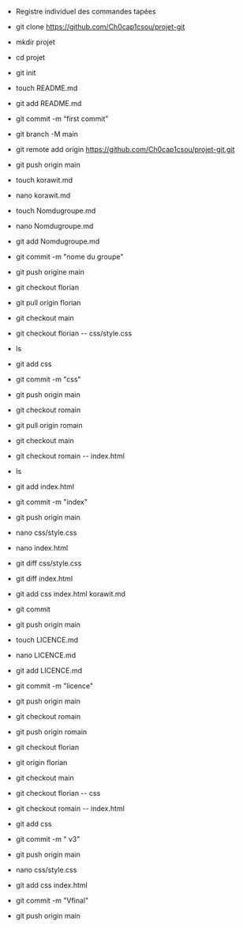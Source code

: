 - Registre individuel des commandes tapées


- git clone https://github.com/Ch0cap1csou/projet-git


- mkdir projet

- cd projet
- git init
- touch README.md
- git add README.md
- git commit -m “first commit”
- git branch -M main
- git remote add origin https://github.com/Ch0cap1csou/projet-git.git
- git push origin main
- touch korawit.md
- nano korawit.md
- touch Nomdugroupe.md
- nano Nomdugroupe.md
- git add Nomdugroupe.md
- git commit -m "nome du groupe"
- git push origine main
- git checkout florian
- git pull origin florian
- git checkout main
- git checkout florian -- css/style.css
- ls
- git add css
- git commit -m "css"
- git push origin main
- git checkout romain
- git pull origin romain
- git checkout main
- git checkout romain -- index.html
- ls
- git add index.html
- git commit -m "index"
- git push origin main
- nano css/style.css
- nano index.html
- git diff css/style.css
- git diff index.html
- git add css index.html korawit.md
- git commit
- git push origin main 
- touch LICENCE.md
- nano LICENCE.md
- git add LICENCE.md
- git commit -m "licence"
- git push origin main
- git checkout romain
- git push origin romain
- git checkout florian
- git origin florian 
- git checkout main
- git checkout florian -- css
- git checkout romain -- index.html
- git add css 
- git commit -m " v3"
- git push origin main
- nano css/style.css
- git add css index.html
- git commit -m "Vfinal"
- git push origin main
 
